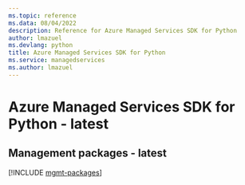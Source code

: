 ```yaml
---
ms.topic: reference
ms.data: 08/04/2022
description: Reference for Azure Managed Services SDK for Python
author: lmazuel
ms.devlang: python
title: Azure Managed Services SDK for Python
ms.service: managedservices
ms.author: lmazuel
---
```

# Azure Managed Services SDK for Python - latest

## Management packages - latest
[!INCLUDE [mgmt-packages](managed-services-mgmt-index.md)]